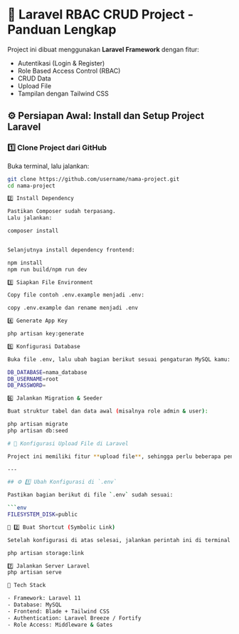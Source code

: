 # 🚀 Laravel RBAC CRUD Project - Panduan Lengkap

Project ini dibuat menggunakan **Laravel Framework** dengan fitur:
- Autentikasi (Login & Register)
- Role Based Access Control (RBAC)
- CRUD Data
- Upload File
- Tampilan dengan Tailwind CSS

## ⚙️ Persiapan Awal: Install dan Setup Project Laravel

### 1️⃣ Clone Project dari GitHub
Buka terminal, lalu jalankan:
```bash
git clone https://github.com/username/nama-project.git
cd nama-project

2️⃣ Install Dependency

Pastikan Composer sudah terpasang.
Lalu jalankan:

composer install


Selanjutnya install dependency frontend:

npm install
npm run build/npm run dev

3️⃣ Siapkan File Environment

Copy file contoh .env.example menjadi .env:

copy .env.example dan rename menjadi .env

4️⃣ Generate App Key

php artisan key:generate

5️⃣ Konfigurasi Database

Buka file .env, lalu ubah bagian berikut sesuai pengaturan MySQL kamu:

DB_DATABASE=nama_database
DB_USERNAME=root
DB_PASSWORD=

6️⃣ Jalankan Migration & Seeder

Buat struktur tabel dan data awal (misalnya role admin & user):

php artisan migrate
php artisan db:seed

# 📁 Konfigurasi Upload File di Laravel

Project ini memiliki fitur **upload file**, sehingga perlu beberapa pengaturan tambahan agar file yang diunggah bisa tampil di browser.

---

## ⚙️ 1️⃣ Ubah Konfigurasi di `.env`

Pastikan bagian berikut di file `.env` sudah sesuai:

```env
FILESYSTEM_DISK=public

🔗 2️⃣ Buat Shortcut (Symbolic Link)

Setelah konfigurasi di atas selesai, jalankan perintah ini di terminal:

php artisan storage:link

7️⃣ Jalankan Server Laravel
php artisan serve

🧰 Tech Stack

- Framework: Laravel 11
- Database: MySQL
- Frontend: Blade + Tailwind CSS
- Authentication: Laravel Breeze / Fortify
- Role Access: Middleware & Gates
